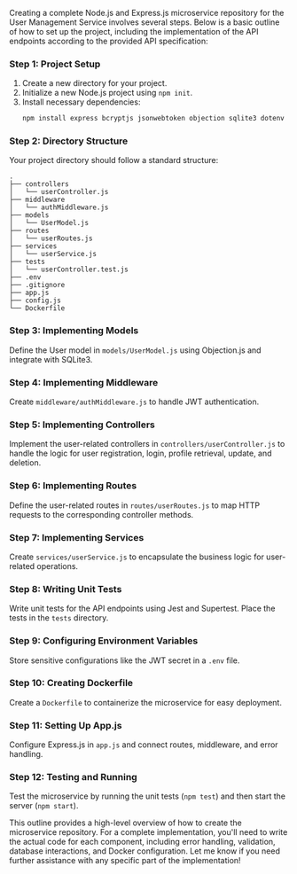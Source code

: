 Creating a complete Node.js and Express.js microservice repository for the User Management Service involves several steps. Below is a basic outline of how to set up the project, including the implementation of the API endpoints according to the provided API specification:

### Step 1: Project Setup

1. Create a new directory for your project.
2. Initialize a new Node.js project using `npm init`.
3. Install necessary dependencies:
   ```bash
   npm install express bcryptjs jsonwebtoken objection sqlite3 dotenv jest supertest
   ```

### Step 2: Directory Structure

Your project directory should follow a standard structure:

```
.
├── controllers
│   └── userController.js
├── middleware
│   └── authMiddleware.js
├── models
│   └── UserModel.js
├── routes
│   └── userRoutes.js
├── services
│   └── userService.js
├── tests
│   └── userController.test.js
├── .env
├── .gitignore
├── app.js
├── config.js
└── Dockerfile
```

### Step 3: Implementing Models

Define the User model in `models/UserModel.js` using Objection.js and integrate with SQLite3.

### Step 4: Implementing Middleware

Create `middleware/authMiddleware.js` to handle JWT authentication.

### Step 5: Implementing Controllers

Implement the user-related controllers in `controllers/userController.js` to handle the logic for user registration, login, profile retrieval, update, and deletion.

### Step 6: Implementing Routes

Define the user-related routes in `routes/userRoutes.js` to map HTTP requests to the corresponding controller methods.

### Step 7: Implementing Services

Create `services/userService.js` to encapsulate the business logic for user-related operations.

### Step 8: Writing Unit Tests

Write unit tests for the API endpoints using Jest and Supertest. Place the tests in the `tests` directory.

### Step 9: Configuring Environment Variables

Store sensitive configurations like the JWT secret in a `.env` file.

### Step 10: Creating Dockerfile

Create a `Dockerfile` to containerize the microservice for easy deployment.

### Step 11: Setting Up App.js

Configure Express.js in `app.js` and connect routes, middleware, and error handling.

### Step 12: Testing and Running

Test the microservice by running the unit tests (`npm test`) and then start the server (`npm start`).

This outline provides a high-level overview of how to create the microservice repository. For a complete implementation, you'll need to write the actual code for each component, including error handling, validation, database interactions, and Docker configuration. Let me know if you need further assistance with any specific part of the implementation!
